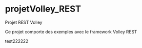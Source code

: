 # projetVolley_REST
Projet REST Volley


Ce projet comporte des exemples avec le framework Volley REST 


test222222


